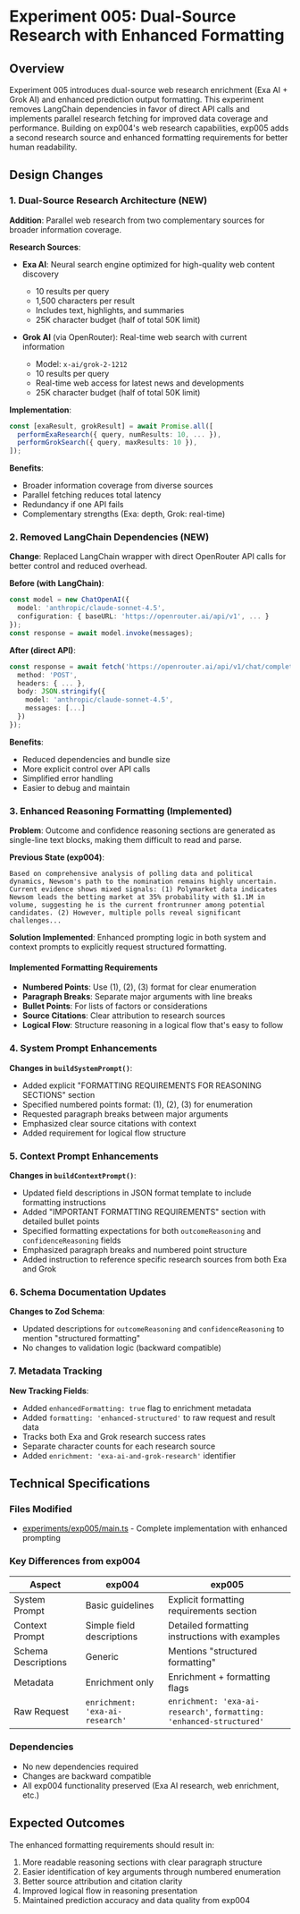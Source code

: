 # Experiment 005: Dual-Source Research with Enhanced Formatting

## Overview

Experiment 005 introduces dual-source web research enrichment (Exa AI + Grok AI) and enhanced prediction output formatting. This experiment removes LangChain dependencies in favor of direct API calls and implements parallel research fetching for improved data coverage and performance. Building on exp004's web research capabilities, exp005 adds a second research source and enhanced formatting requirements for better human readability.

## Design Changes

### 1. Dual-Source Research Architecture (NEW)

**Addition**: Parallel web research from two complementary sources for broader information coverage.

**Research Sources**:
- **Exa AI**: Neural search engine optimized for high-quality web content discovery
  - 10 results per query
  - 1,500 characters per result
  - Includes text, highlights, and summaries
  - 25K character budget (half of total 50K limit)

- **Grok AI** (via OpenRouter): Real-time web search with current information
  - Model: `x-ai/grok-2-1212`
  - 10 results per query
  - Real-time web access for latest news and developments
  - 25K character budget (half of total 50K limit)

**Implementation**:
```typescript
const [exaResult, grokResult] = await Promise.all([
  performExaResearch({ query, numResults: 10, ... }),
  performGrokSearch({ query, maxResults: 10 }),
]);
```

**Benefits**:
- Broader information coverage from diverse sources
- Parallel fetching reduces total latency
- Redundancy if one API fails
- Complementary strengths (Exa: depth, Grok: real-time)

### 2. Removed LangChain Dependencies (NEW)

**Change**: Replaced LangChain wrapper with direct OpenRouter API calls for better control and reduced overhead.

**Before (with LangChain)**:
```typescript
const model = new ChatOpenAI({
  model: 'anthropic/claude-sonnet-4.5',
  configuration: { baseURL: 'https://openrouter.ai/api/v1', ... }
});
const response = await model.invoke(messages);
```

**After (direct API)**:
```typescript
const response = await fetch('https://openrouter.ai/api/v1/chat/completions', {
  method: 'POST',
  headers: { ... },
  body: JSON.stringify({
    model: 'anthropic/claude-sonnet-4.5',
    messages: [...]
  })
});
```

**Benefits**:
- Reduced dependencies and bundle size
- More explicit control over API calls
- Simplified error handling
- Easier to debug and maintain

### 3. Enhanced Reasoning Formatting (Implemented)

**Problem**: Outcome and confidence reasoning sections are generated as single-line text blocks, making them difficult to read and parse.

**Previous State (exp004)**:
```
Based on comprehensive analysis of polling data and political dynamics, Newsom's path to the nomination remains highly uncertain. Current evidence shows mixed signals: (1) Polymarket data indicates Newsom leads the betting market at 35% probability with $1.1M in volume, suggesting he is the current frontrunner among potential candidates. (2) However, multiple polls reveal significant challenges...
```

**Solution Implemented**: Enhanced prompting logic in both system and context prompts to explicitly request structured formatting.

#### Implemented Formatting Requirements
- **Numbered Points**: Use (1), (2), (3) format for clear enumeration
- **Paragraph Breaks**: Separate major arguments with line breaks
- **Bullet Points**: For lists of factors or considerations
- **Source Citations**: Clear attribution to research sources
- **Logical Flow**: Structure reasoning in a logical flow that's easy to follow

### 4. System Prompt Enhancements

**Changes in `buildSystemPrompt()`**:
- Added explicit "FORMATTING REQUIREMENTS FOR REASONING SECTIONS" section
- Specified numbered points format: (1), (2), (3) for enumeration
- Requested paragraph breaks between major arguments
- Emphasized clear source citations with context
- Added requirement for logical flow structure

### 5. Context Prompt Enhancements

**Changes in `buildContextPrompt()`**:
- Updated field descriptions in JSON format template to include formatting instructions
- Added "IMPORTANT FORMATTING REQUIREMENTS" section with detailed bullet points
- Specified formatting expectations for both `outcomeReasoning` and `confidenceReasoning` fields
- Emphasized paragraph breaks and numbered point structure
- Added instruction to reference specific research sources from both Exa and Grok

### 6. Schema Documentation Updates

**Changes to Zod Schema**:
- Updated descriptions for `outcomeReasoning` and `confidenceReasoning` to mention "structured formatting"
- No changes to validation logic (backward compatible)

### 7. Metadata Tracking

**New Tracking Fields**:
- Added `enhancedFormatting: true` flag to enrichment metadata
- Added `formatting: 'enhanced-structured'` to raw request and result data
- Tracks both Exa and Grok research success rates
- Separate character counts for each research source
- Added `enrichment: 'exa-ai-and-grok-research'` identifier

## Technical Specifications

### Files Modified
- [experiments/exp005/main.ts](main.ts) - Complete implementation with enhanced prompting

### Key Differences from exp004

| Aspect | exp004 | exp005 |
|--------|--------|--------|
| System Prompt | Basic guidelines | Explicit formatting requirements section |
| Context Prompt | Simple field descriptions | Detailed formatting instructions with examples |
| Schema Descriptions | Generic | Mentions "structured formatting" |
| Metadata | Enrichment only | Enrichment + formatting flags |
| Raw Request | `enrichment: 'exa-ai-research'` | `enrichment: 'exa-ai-research'`, `formatting: 'enhanced-structured'` |

### Dependencies
- No new dependencies required
- Changes are backward compatible
- All exp004 functionality preserved (Exa AI research, web enrichment, etc.)

## Expected Outcomes

The enhanced formatting requirements should result in:
1. More readable reasoning sections with clear paragraph structure
2. Easier identification of key arguments through numbered enumeration
3. Better source attribution and citation clarity
4. Improved logical flow in reasoning presentation
5. Maintained prediction accuracy and data quality from exp004


